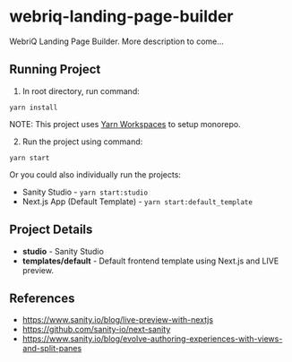 # webriq-landing-page-builder

WebriQ Landing Page Builder. More description to come...

## Running Project

1. In root directory, run command:

```shell
yarn install
```

NOTE: This project uses [Yarn Workspaces](https://classic.yarnpkg.com/en/docs/workspaces/) to setup monorepo.

2. Run the project using command:

```shell
yarn start
```

Or you could also individually run the projects:

- Sanity Studio - `yarn start:studio`
- Next.js App (Default Template) - `yarn start:default_template`

## Project Details

- **studio** - Sanity Studio
- **templates/default** - Default frontend template using Next.js and LIVE preview.

## References

- https://www.sanity.io/blog/live-preview-with-nextjs
- https://github.com/sanity-io/next-sanity
- https://www.sanity.io/blog/evolve-authoring-experiences-with-views-and-split-panes
